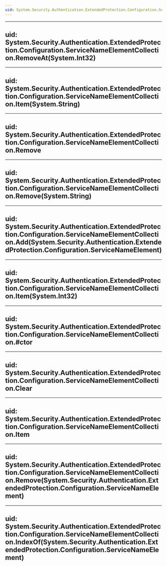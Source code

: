 ```yaml
---
uid: System.Security.Authentication.ExtendedProtection.Configuration.ServiceNameElementCollection
---
```


---
uid: System.Security.Authentication.ExtendedProtection.Configuration.ServiceNameElementCollection.RemoveAt(System.Int32)
---

---
uid: System.Security.Authentication.ExtendedProtection.Configuration.ServiceNameElementCollection.Item(System.String)
---

---
uid: System.Security.Authentication.ExtendedProtection.Configuration.ServiceNameElementCollection.Remove
---

---
uid: System.Security.Authentication.ExtendedProtection.Configuration.ServiceNameElementCollection.Remove(System.String)
---

---
uid: System.Security.Authentication.ExtendedProtection.Configuration.ServiceNameElementCollection.Add(System.Security.Authentication.ExtendedProtection.Configuration.ServiceNameElement)
---

---
uid: System.Security.Authentication.ExtendedProtection.Configuration.ServiceNameElementCollection.Item(System.Int32)
---

---
uid: System.Security.Authentication.ExtendedProtection.Configuration.ServiceNameElementCollection.#ctor
---

---
uid: System.Security.Authentication.ExtendedProtection.Configuration.ServiceNameElementCollection.Clear
---

---
uid: System.Security.Authentication.ExtendedProtection.Configuration.ServiceNameElementCollection.Item
---

---
uid: System.Security.Authentication.ExtendedProtection.Configuration.ServiceNameElementCollection.Remove(System.Security.Authentication.ExtendedProtection.Configuration.ServiceNameElement)
---

---
uid: System.Security.Authentication.ExtendedProtection.Configuration.ServiceNameElementCollection.IndexOf(System.Security.Authentication.ExtendedProtection.Configuration.ServiceNameElement)
---
